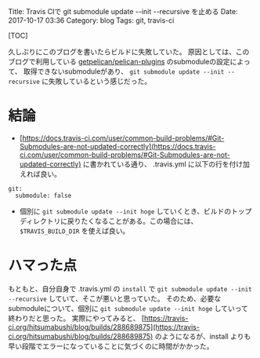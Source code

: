 Title: Travis CIで git submodule update --init --recursive を止める
Date: 2017-10-17 03:36
Category: blog
Tags: git, travis-ci

[TOC]

久しぶりにこのブログを書いたらビルドに失敗していた。
原因としては、このブログで利用している [getpelican/pelican-plugins](https://github.com/getpelican/pelican-plugins) のsubmoduleの設定によって、
取得できないsubmoduleがあり、 `git submodule update --init --recursive` に失敗しているという感じだった。

# 結論
- [https://docs.travis-ci.com/user/common-build-problems/#Git-Submodules-are-not-updated-correctly](https://docs.travis-ci.com/user/common-build-problems/#Git-Submodules-are-not-updated-correctly) に書かれている通り、 .travis.yml に以下の行を付け加えれば良い。
```
git:
  submodule: false
```
- 個別に `git submodule update --init hoge` していくとき、ビルドのトップディレクトリに戻りたくなることがある。この場合には、 `$TRAVIS_BUILD_DIR` を使えば良い。

# ハマった点
もともと、自分自身で .travis.yml の `install` で `git submodule update --init --recursive` していて、そこが悪いと思っていた。
そのため、必要なsubmoduleについて、個別に `git submodule update --init hoge` していって終わりだと思った。
実際にやってみると、 [https://travis-ci.org/hitsumabushi/blog/builds/288689875](https://travis-ci.org/hitsumabushi/blog/builds/288689875) のようになるが、install よりも早い段階でエラーになっていることに気づくのに時間がかかった。

